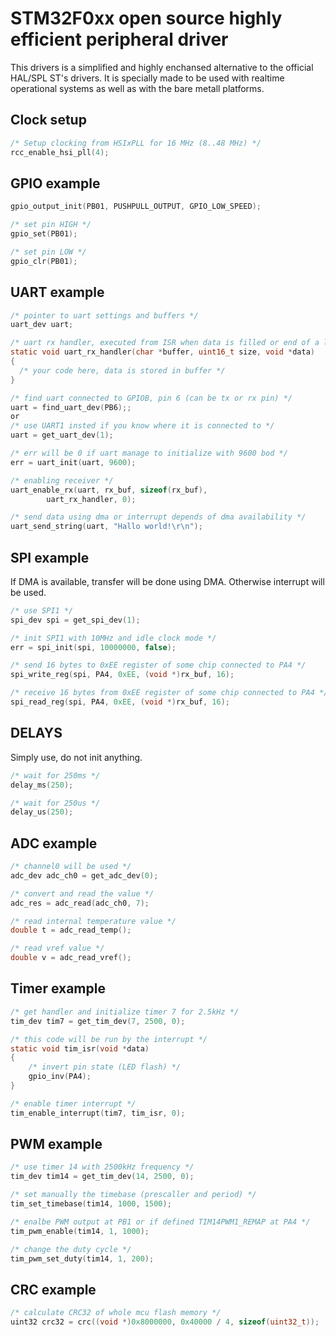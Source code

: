 # STM32F0xx open source highly efficient peripheral driver

This drivers is a simplified and highly enchansed alternative to the official HAL/SPL ST's drivers.
It is specially made to be used with realtime operational systems as well as with the bare metall platforms.

## Clock setup
```c
/* Setup clocking from HSIxPLL for 16 MHz (8..48 MHz) */
rcc_enable_hsi_pll(4);
```

## GPIO example
```c
gpio_output_init(PB01, PUSHPULL_OUTPUT, GPIO_LOW_SPEED);

/* set pin HIGH */
gpio_set(PB01);

/* set pin LOW */
gpio_clr(PB01);
```
## UART example
```c
/* pointer to uart settings and buffers */
uart_dev uart;

/* uart rx handler, executed from ISR when data is filled or end of a line detected */
static void uart_rx_handler(char *buffer, uint16_t size, void *data)
{
  /* your code here, data is stored in buffer */
}

/* find uart connected to GPIOB, pin 6 (can be tx or rx pin) */
uart = find_uart_dev(PB6);;
or
/* use UART1 insted if you know where it is connected to */
uart = get_uart_dev(1);

/* err will be 0 if uart manage to initialize with 9600 bod */
err = uart_init(uart, 9600);

/* enabling receiver */
uart_enable_rx(uart, rx_buf, sizeof(rx_buf),
		uart_rx_handler, 0);

/* send data using dma or interrupt depends of dma availability */
uart_send_string(uart, "Hallo world!\r\n");
```
## SPI example
If DMA is available, transfer will be done using DMA. Otherwise interrupt will be used.
```c
/* use SPI1 */
spi_dev spi = get_spi_dev(1);

/* init SPI1 with 10MHz and idle clock mode */
err = spi_init(spi, 10000000, false);

/* send 16 bytes to 0xEE register of some chip connected to PA4 */
spi_write_reg(spi, PA4, 0xEE, (void *)rx_buf, 16);

/* receive 16 bytes from 0xEE register of some chip connected to PA4 */
spi_read_reg(spi, PA4, 0xEE, (void *)rx_buf, 16);
```

## DELAYS
Simply use, do not init anything.
```c
/* wait for 250ms */
delay_ms(250);

/* wait for 250us */
delay_us(250);
```
## ADC example
```c
/* channel0 will be used */
adc_dev adc_ch0 = get_adc_dev(0);

/* convert and read the value */
adc_res = adc_read(adc_ch0, 7);

/* read internal temperature value */
double t = adc_read_temp();

/* read vref value */
double v = adc_read_vref();
```
## Timer example
```c
/* get handler and initialize timer 7 for 2.5kHz */
tim_dev tim7 = get_tim_dev(7, 2500, 0);

/* this code will be run by the interrupt */
static void tim_isr(void *data)
{
	/* invert pin state (LED flash) */
	gpio_inv(PA4);
}

/* enable timer interrupt */
tim_enable_interrupt(tim7, tim_isr, 0);
```
## PWM example
```c
/* use timer 14 with 2500kHz frequency */
tim_dev tim14 = get_tim_dev(14, 2500, 0);

/* set manually the timebase (prescaller and period) */
tim_set_timebase(tim14, 1000, 1500);

/* enalbe PWM output at PB1 or if defined TIM14PWM1_REMAP at PA4 */
tim_pwm_enable(tim14, 1, 1000);

/* change the duty cycle */
tim_pwm_set_duty(tim14, 1, 200);
```
## CRC example
```c
/* calculate CRC32 of whole mcu flash memory */
uint32 crc32 = crc((void *)0x8000000, 0x40000 / 4, sizeof(uint32_t));
```

